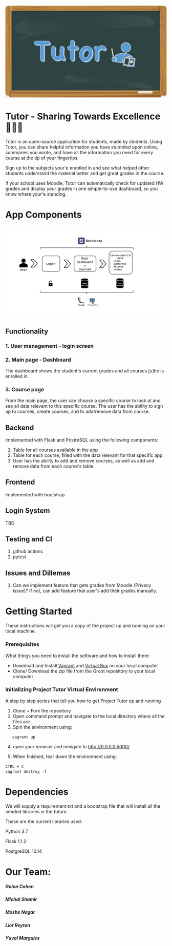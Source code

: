 <div align="center">

![](static/img/logo.jpeg)

</div>

# Tutor - Sharing Towards Excellence 👨🏻‍🏫

Tutor is an open-source application for students, made by students.
Using Tutor, you can share helpful information you have stumbled upon online, summaries you wrote, and have all the information you need for every course at the tip of your fingertips.

Sign up to the subjects your'e enrolled in and see what helped other students understand the material better and get great grades in the course. 

If your school uses Moodle, Tutor can automatically check for updated HW grades and display your grades in one simple-to-use dashboard, so you know where your'e standing.

# App Components

<div align="center">

![](static/img/diagram.png)

</div>

## Functionality

### 1. User management - login screen
### 2. Main page - Dashboard
The dashboard shows the student's current grades and all courses [s]he is enrolled in. 
### 3. Course page
From the main page, the user can choose a specific course to look at and see all data relevant to this specific course. 
The user has the ability to sign up to courses, create courses, and to add/remove data from course.

## Backend

Implemented with Flask and PostreSQL using the following components:

1. Table for all courses available in the app
2. Table for each course, filled with the data relevant for that specific app.
3. User has the ability to add and remove courses, as well as add and remove data from each course's table.

## Frontend

Implemented with bootstrap.

## Login System

TBD

## Testing and CI

1. github actions
2. pytest

## Issues and Dillemas

1. Can we implement feature that gets grades from Moodle (Privacy issue)? If not, can add feature that user's add their grades manually.

# Getting Started

These instructions will get you a copy of the project up and running on your local machine.

### Prerequisites

What things you need to install the software and how to install them:

- Download and Install [Vagrant](https://www.vagrantup.com/) and [Virtual Box](https://www.virtualbox.org/) on your local computer
- Clone/ Download the zip file from the Groot repository to your local computer

### Initializing Project Tutor Virtual Environment

A step by step series that tell you how to get Project Tutor up and running

1. Clone + Fork the repository
2. Open command prompt and navigate to the local directory where all the files are
3. Spin the environment using:

```
   vagrant up
```

4. open your browser and nevigate to http://0.0.0.0:5000/

5. When finished, tear down the environment using:

```
CTRL + C
vagrant destroy -f
```

# Dependencies

We will supply a requirement.txt and a bootstrap file that will install all the needed libraries in the future.

These are the current libraries used:

Python 3.7

Flask 1.1.2 

PostgreSQL 10.14

# Our Team:

##### Golan Cohen
##### Michal Shamir
##### Moshe Nagar
##### Lior Reytan
##### Yuval Margules
